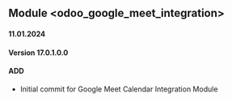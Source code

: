 ## Module <odoo_google_meet_integration>

#### 11.01.2024
#### Version 17.0.1.0.0
#### ADD
- Initial commit for Google Meet Calendar Integration Module
